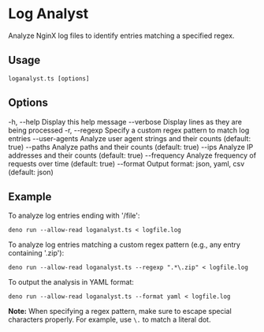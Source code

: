 
# Log Analyst

Analyze NginX log files to identify entries matching a specified regex.

## Usage

```
loganalyst.ts [options]
```

## Options

-h, --help           Display this help message
--verbose            Display lines as they are being processed
-r, --regexp         Specify a custom regex pattern to match log entries
--user-agents        Analyze user agent strings and their counts (default: true)
--paths              Analyze paths and their counts (default: true)
--ips                Analyze IP addresses and their counts (default: true)
--frequency          Analyze frequency of requests over time (default: true)
--format             Output format: json, yaml, csv (default: json)

## Example

To analyze log entries ending with '/file':

```
deno run --allow-read loganalyst.ts < logfile.log
```

To analyze log entries matching a custom regex pattern (e.g., any entry containing '.zip'):

```
deno run --allow-read loganalyst.ts --regexp ".*\.zip" < logfile.log
```

To output the analysis in YAML format:

```
deno run --allow-read loganalyst.ts --format yaml < logfile.log
```

**Note:** When specifying a regex pattern, make sure to escape special characters properly. For example, use `\.` to match a literal dot.

  
